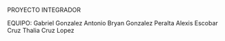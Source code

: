 PROYECTO INTEGRADOR 

EQUIPO: 
Gabriel Gonzalez Antonio
Bryan Gonzalez Peralta
Alexis Escobar Cruz
Thalia Cruz Lopez